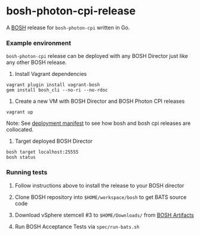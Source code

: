 # bosh-photon-cpi-release

A [BOSH](https://github.com/cloudfoundry/bosh) release for `bosh-photon-cpi` written in Go.

### Example environment

`bosh-photon-cpi` release can be deployed with any BOSH Director
just like any other BOSH release.

1. Install Vagrant dependencies

```
vagrant plugin install vagrant-bosh
gem install bosh_cli --no-ri --no-rdoc
```

1. Create a new VM with BOSH Director and BOSH Photon CPI releases

```
vagrant up
```

Note: See [deployment manifest](manifests/bosh-micro.yml)
to see how bosh and bosh cpi releases are collocated.

1. Target deployed BOSH Director

```
bosh target localhost:25555
bosh status
```

### Running tests

1. Follow instructions above to install the release to your BOSH director

1. Clone BOSH repository into `$HOME/workspace/bosh` to get BATS source code

1. Download vSphere stemcell #3 to `$HOME/Downloads/`
   from [BOSH Artifacts](http://bosh.io/releases)

1. Run BOSH Acceptance Tests via `spec/run-bats.sh`

